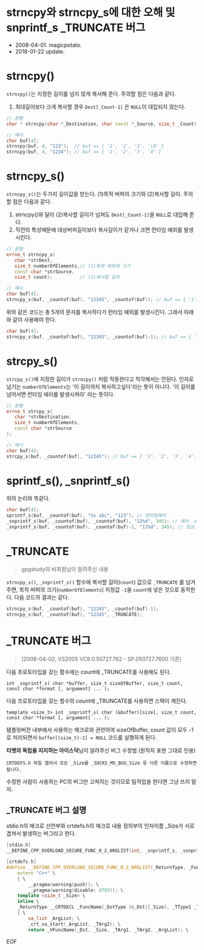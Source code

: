 # strncpy와 strncpy_s에 대한 오해 및 snprintf_s _TRUNCATE 버그
* 2008-04-01. magicpotato.
* 2018-01-22 update.

# strncpy()

`strncpy()`는 지정한 길이를 넘지 않게 복사해 준다. 주의할 점은 다음과 같다.

1. 최대길이보다 크게 복사할 경우 `Dest[_Count-1]` 은 `NULL`이 대입되지 않는다.

```cpp
// 원형
char * strncpy(char *_Destination, char const *_Source, size_t _Count);

// 예시
char buf[4];
strncpy(buf, 4, "123");  // buf == { '1', '2', '3', '\0' }
strncpy(buf, 4, "1234"); // buf == { '1', '2', '3', '4' }

```

# strncpy_s()

`strncpy_s()`는 두가지 길이값을 받는다. (1)목적 버퍼의 크기와 (2)복사할 길이. 주의할 점은 다음과 같다.

1. strncpy()와 달리 (2)복사할 길이가 넘쳐도 `Dest[_Count-1]`을 `NULL`로 대입해 준다.
2. 직전의 특성때문에 대상버퍼길이보다 복사길이가 같거나 크면 런타임 예외를 발생시킨다.

```cpp
// 원형
errno_t strncpy_s(  
   char *strDest,
   size_t numberOfElements,// (1)목적 버퍼의 크기
   const char *strSource,
   size_t count);          // (2)복사할 길이

// 예시
char buf[4];
strncpy_s(buf, _countof(buf), "12345", _countof(buf)); // buf == { '1', '2', '3', '4', '\0' }
```

위와 같은 코드는 총 5개의 문자를 복사하다가 런타임 예외를 발생시킨다. 그래서 아래와 같이 사용해야 한다.

```cpp
char buf[4];
strncpy_s(buf, _countof(buf), "12345", _countof(buf)-1); // buf == { '1', '2', '3', '\0' }
```

# strcpy_s()

`strcpy_s()`에 지정한 길이가 `strncpy()` 처럼 작동한다고 착각해서는 안된다. 인자로 넘기는 `numberOfElements`는 '이 길이까지 복사하고싶다'라는 뜻이 아니다. '이 길이를 넘어서면 런타임 에러를 발생시켜라' 라는 뜻이다.

```cpp
// 원형
errno_t strcpy_s(  
   char *strDestination,  
   size_t numberOfElements,  
   const char *strSource   
);  

// 예시
char buf[4];
strcpy_s(buf, _countof(buf), "12345"); // buf == { '1', '2', '3', '4', '5', '\0' }
```

# sprintf_s(), _snprintf_s()

위의 논리와 똑같다.

```cpp
char buf[4];
sprintf_s(buf, _countof(buf), "%s abc", "123"); // 런타임에러
_snprintf_s(buf, _countof(buf), _countof(buf), "12%d", 345); // 에러. strncpy_s()와 같은 이유.
_snprintf_s(buf, _countof(buf), _countof(buf)-1, "12%d", 345); // 정상. "123\0"이 복사된다.
```

# _TRUNCATE
> gpgstudy의 비회원님이 알려주신 내용

`strncpy_s()`, `_snprintf_s()` 함수에 복사할 길이(`count`) 값으로 `_TRUNCATE` 를 넘겨주면, 목적 버퍼의 크기(`numberOfElements`) 지정값 `-1`을 `count`에 넣은 것으로 동작한다. 다음 코드의 결과는 같다.

```cpp
strncpy_s(buf, _countof(buf), "12345", _countof(buf)-1); 
strncpy_s(buf, _countof(buf), "12345", _TRUNCATE); 
```

# _TRUNCATE 버그
> (2008-04-02, VS2005 VC8.0.50727.762 - SP.050727.7600 기준)

다음 프로토타입을 갖는 함수에는 count에 _TRUNCATE를 사용해도 된다.
```
int _snprintf_s( char *buffer, size_t sizeOfBuffer, size_t count, const char *format [, argument] ... );  
```

다음 프로토타입을 갖는 함수의 count에 _TRUNCATE를 사용하면 스택이 깨진다. 
```
template <size_t> int _snprintf_s( char (&buffer)[size], size_t count, const char *format [, argument] ... );
```

템플릿버전 내부에서 사용하는 매크로와 관련하여 sizeOfBuffer, count 값이 모두 -1로 처리되면서 `buffer[(size_t)-1] = NULL` 코드를 실행하게 된다.

**티벳의 독립을 지지하는 아이스닥**님이 알려주신 버그 수정법 (원작자 표현 그대로 인용)
```
CRTDEFS.h 파일 열어서 모든 _Size를 _SUCKS_MS_BUG_Size 등 다른 이름으로 수정하면 됩니다.
```

수정한 사람이 사용하는 PC의 버그만 고쳐지는 것이므로 팀작업을 한다면 그냥 쓰지 말자.

## _TRUNCATE 버그 설명

stdio.h의 매크로 선언부와 crtdefs.h의 매크로 내용 정의부의 인자이름 _Size가 서로 겹쳐서 발생하는 버그라고 한다. 

```cpp
[stdio.h] 
__DEFINE_CPP_OVERLOAD_SECURE_FUNC_0_2_ARGLIST(int, _snprintf_s, _vsnprintf_s, __out_bcount(_Size) char, _Dest, __in size_t, _Size, __in_z __format_string const char *,_Format) 

[crtdefs.h] 
#define __DEFINE_CPP_OVERLOAD_SECURE_FUNC_0_2_ARGLIST(_ReturnType, _FuncName, _VFuncName, _DstType, _Dst, _TType1, _TArg1, _TType2, _TArg2) \ 
    extern "C++" \ 
    { \ 
        __pragma(warning(push)); \ 
        __pragma(warning(disable: 4793)); \ 
    template <size_t _Size> \ 
    inline \ 
    _ReturnType __CRTDECL _FuncName(_DstType (&_Dst)[_Size], _TType1 _TArg1, _TType2 _TArg2, ...) \ 
    { \ 
        va_list _ArgList; \ 
        _crt_va_start(_ArgList, _TArg2); \ 
        return _VFuncName(_Dst, _Size, _TArg1, _TArg2, _ArgList); \ 
```

EOF
